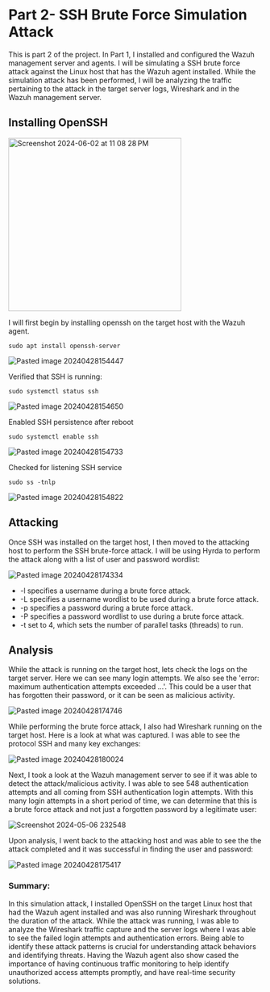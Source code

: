 # Part 2- SSH Brute Force Simulation Attack

This is part 2 of the project. In Part 1, I installed and configured the Wazuh management server and agents. I will be simulating a SSH brute force attack against the Linux host that has the Wazuh agent installed. While the simulation attack has been performed, I will be analyzing the traffic pertaining to the attack in the target server logs, Wireshark and in the Wazuh management server. 

## Installing OpenSSH

<img width="343" alt="Screenshot 2024-06-02 at 11 08 28 PM" src="https://github.com/lm3nitro/Projects/assets/55665256/f2be9b40-0394-4fbf-8b0e-c6d86f3b7743">

I will first begin by installing openssh on the target host with the Wazuh agent.

```
sudo apt install openssh-server
```

![Pasted image 20240428154447](https://github.com/lm3nitro/Projects/assets/55665256/2c173ea3-5f37-4b07-8c7c-fd13f984acd5)

Verified that SSH is running:

```
sudo systemctl status ssh
```

![Pasted image 20240428154650](https://github.com/lm3nitro/Projects/assets/55665256/7a0bc0f5-1b2d-4a3f-b4d6-59e25d19367e)

Enabled SSH persistence after reboot

```
sudo systemctl enable ssh
```

![Pasted image 20240428154733](https://github.com/lm3nitro/Projects/assets/55665256/11398984-fba3-4211-b537-680b575ed4fd)

Checked for listening SSH service

```
sudo ss -tnlp
```

![Pasted image 20240428154822](https://github.com/lm3nitro/Projects/assets/55665256/b3c4e255-82c9-4e22-aaea-f2708bed854f)

## Attacking

Once SSH was installed on the target host, I then moved to the attacking host to perform the SSH brute-force attack. I will be using Hyrda to perform the attack along with a list of user and password wordlist:

![Pasted image 20240428174334](https://github.com/lm3nitro/Projects/assets/55665256/2a8b6fd7-44d9-4d20-9564-2eae56ec7f17)


+ -l specifies a username during a brute force attack.
+ -L specifies a username wordlist to be used during a brute force attack.
+ -p specifies a password during a brute force attack.
+ -P specifies a password wordlist to use during a brute force attack.
+ -t set to 4, which sets the number of parallel tasks (threads) to run.

## Analysis

While the attack is running on the target host, lets check the logs on the target server. Here we can see many login attempts. We also see the 'error: maximum authentication attempts exceeded ...'. This could be a user that has forgotten their password, or it can be seen as malicious activity. 

![Pasted image 20240428174746](https://github.com/lm3nitro/Projects/assets/55665256/5f4ae516-7dc6-4684-9060-444d360ca6b0)

While performing the brute force attack, I also had Wireshark running on the target host. Here is a look at what was captured. I was able to see the protocol SSH and many key exchanges:

![Pasted image 20240428180024](https://github.com/lm3nitro/Projects/assets/55665256/ec165731-3d5c-4459-bcc2-ef5eda43dd90)  

Next, I took a look at the Wazuh management server to see if it was able to detect the attack/malicious activity. I was able to see 548 authentication attempts and all coming from SSH authentication login attempts. With this many login attempts in a short period of time, we can determine that this is a brute force attack and not just a forgotten password by a legitimate user:

![Screenshot 2024-05-06 232548](https://github.com/lm3nitro/Projects/assets/55665256/53598b4a-e2de-43ba-adec-8d34f7c0f0dd)

Upon analysis, I went back to the attacking host and was able to see the the attack completed and it was successful in finding the user and password:

![Pasted image 20240428175417](https://github.com/lm3nitro/Projects/assets/55665256/59ef1209-f19d-4e7f-ad5e-2b5fa5379ae8)

### Summary:

In this simulation attack, I installed OpenSSH on the target Linux host that had the Wazuh agent installed and was also running Wireshark throughout the duration of the attack. While the attack was running, I was able to analyze the Wireshark traffic capture and the server logs where I was able to see the failed login attempts and authentication errors. Being able to identify these attack patterns is crucial for understanding attack behaviors and identifying threats. Having the Wazuh agent also show cased the importance of having continuous traffic monitoring to help identify unauthorized access attempts promptly, and have real-time security solutions. 
